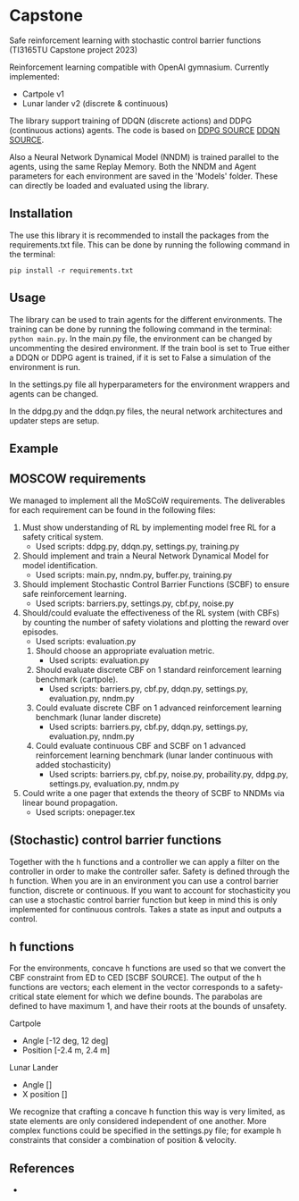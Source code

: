 # Capstone
Safe reinforcement learning with stochastic control barrier functions (TI3165TU Capstone project 2023)

Reinforcement learning compatible with OpenAI gymnasium. Currently implemented:
- Cartpole v1
- Lunar lander v2 (discrete & continuous)

The library support training of DDQN (discrete actions) and DDPG (continuous actions) agents. The code is based on [DDPG SOURCE] [DDQN SOURCE].

Also a Neural Network Dynamical Model (NNDM) is trained parallel to the agents, using the same Replay Memory. Both the NNDM and Agent parameters for each environment are saved in the 'Models' folder. These can directly be loaded and evaluated using the library.


## Installation
The use this library it is recommended to install the packages from the requirements.txt file. This can be done by running the following command in the terminal:

```pip install -r requirements.txt```

## Usage
The library can be used to train agents for the different environments. The training can be done by running the following command in the terminal: ```python main.py```. In the main.py file, the environment can be changed by uncommenting the desired environment. If the train bool is set to True either a DDQN or DDPG agent is trained, if it is set to False a simulation of the environment is run.

In the settings.py file all hyperparameters for the environment wrappers and agents can be changed. 

In the ddpg.py and the ddqn.py files, the neural network architectures and updater steps are setup.

## Example


## MOSCOW requirements
We managed to implement all the MoSCoW requirements. The deliverables for each requirement can be found in the following files:

1. Must show understanding of RL by implementing model free RL for a safety critical system.
    - Used scripts: ddpg.py, ddqn.py, settings.py, training.py
2. Should implement and train a Neural Network Dynamical Model for model identification.
    - Used scripts: main.py, nndm.py, buffer.py, training.py
3. Should implement Stochastic Control Barrier Functions (SCBF) to ensure safe reinforcement learning. 
    - Used scripts: barriers.py, settings.py, cbf.py, noise.py
4. Should/could evaluate the effectiveness of the RL system (with CBFs) by counting the number of safety violations and plotting the reward over episodes. 
    - Used scripts: evaluation.py
    1. Should choose an appropriate evaluation metric. 
        - Used scripts: evaluation.py
    2. Should evaluate discrete CBF on 1 standard reinforcement learning benchmark (cartpole).
        - Used scripts: barriers.py, cbf.py, ddqn.py, settings.py, evaluation.py, nndm.py
    3. Could evaluate discrete CBF on 1 advanced reinforcement learning benchmark (lunar lander discrete)
        - Used scripts: barriers.py, cbf.py, ddqn.py, settings.py, evaluation.py, nndm.py
    4. Could evaluate continuous CBF and SCBF on 1 advanced reinforcement learning benchmark (lunar lander continuous with added stochasticity)
        - Used scripts: barriers.py, cbf.py, noise.py, probaility.py, ddpg.py, settings.py, evaluation.py, nndm.py
7. Could write a one pager that extends the theory of SCBF to NNDMs via linear bound propagation. 
    - Used scripts: onepager.tex

## (Stochastic) control barrier functions

Together with the h functions and a controller we can apply a filter on the controller in order to make the controller safer. Safety is defined through the h function. When you are in an environment you can use a control barrier function, discrete or continuous. If you want to account for stochasticity you can use a stochastic control barrier function but keep in mind this is only implemented for continuous controls. Takes a state as input and outputs a control.


## h functions

For the environments, concave h functions are used so that we convert the CBF constraint from ED to CED [SCBF SOURCE]. The output of the h functions are vectors; each element in the vector corresponds to a safety-critical state element for which we define bounds. The parabolas are defined to have maximum 1, and have their roots at the bounds of unsafety. 

Cartpole
- Angle [-12 deg, 12 deg]
- Position [-2.4 m, 2.4 m]

Lunar Lander
- Angle []
- X position []

We recognize that crafting a concave h function this way is very limited, as state elements are only considered independent of one another. More complex functions could be specified in the settings.py file; for example h constraints that consider a combination of position & velocity.

## References
- 


[DDPG SOURCE]: https://github.com/vy007vikas/PyTorch-ActorCriticRL
[DDQN SOURCE]: https://pytorch.org/tutorials/intermediate/reinforcement_q_learning.html
